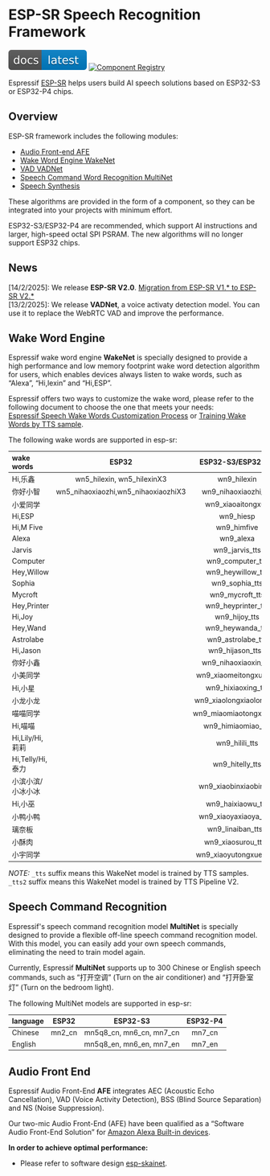 # ESP-SR Speech Recognition Framework

[![Documentation Status](./docs/_static/sr_doc_latest.svg)](https://docs.espressif.com/projects/esp-sr/en/latest/esp32s3/index.html)
[![Component Registry](https://components.espressif.com/components/espressif/esp-sr/badge.svg)](https://components.espressif.com/components/espressif/esp-sr)

Espressif [ESP-SR](https://github.com/espressif/esp-sr) helps users build AI speech solutions based on ESP32-S3 or ESP32-P4 chips.

Overview
--------

ESP-SR framework includes the following modules:

* [Audio Front-end AFE](https://docs.espressif.com/projects/esp-sr/en/latest/esp32s3/audio_front_end/README.html)
* [Wake Word Engine WakeNet](https://docs.espressif.com/projects/esp-sr/en/latest/esp32s3/wake_word_engine/README.html)
* [VAD VADNet](https://docs.espressif.com/projects/esp-sr/en/latest/esp32s3/vadnet/README.html)
* [Speech Command Word Recognition MultiNet](https://docs.espressif.com/projects/esp-sr/en/latest/esp32s3/speech_command_recognition/README.html)
* [Speech Synthesis](https://docs.espressif.com/projects/esp-sr/en/latest/esp32s3/speech_synthesis/readme.html)

These algorithms are provided in the form of a component, so they can be integrated into your projects with minimum effort.

ESP32-S3/ESP32-P4 are recommended, which support AI instructions and larger, high-speed octal SPI PSRAM.
The new algorithms will no longer support ESP32 chips.

News
----

[14/2/2025]: We release **ESP-SR V2.0**. [Migration from ESP-SR V1.* to ESP-SR V2.*](https://docs.espressif.com/projects/esp-sr/en/latest/esp32s3/audio_front_end/migration_guide.html)   
[13/2/2025]: We release **VADNet**, a voice activaty detection model. You can use it to replace the WebRTC VAD and improve the performance.

## Wake Word Engine

Espressif wake word engine **WakeNet** is specially designed to provide a high performance and low memory footprint wake word detection algorithm for users, which enables devices always listen to wake words, such as “Alexa”, “Hi,lexin” and “Hi,ESP”.

Espressif offers two ways to customize the wake word, please refer to the following document to choose the one that meets your needs:   
[Espressif Speech Wake Words Customization Process](https://docs.espressif.com/projects/esp-sr/en/latest/esp32s3/wake_word_engine/ESP_Wake_Words_Customization.html) or [Training Wake Words by TTS sample](https://github.com/espressif/esp-sr/issues/88).

The following wake words are supported in esp-sr:

|wake words       |                 ESP32                 |  ESP32-S3/ESP32-P4     | 
|:--------------- | :------------------------------------:| :---------------------:| 
|Hi,乐鑫           |  wn5_hilexin, wn5_hilexinX3           | wn9_hilexin            | 
|你好小智          |  wn5_nihaoxiaozhi,wn5_nihaoxiaozhiX3   | wn9_nihaoxiaozhi_tts   |
|小爱同学          |                                        | wn9_xiaoaitongxue      | 
|Hi,ESP           |                                        | wn9_hiesp              | 
|Hi,M Five        |                                        | wn9_himfive            | 
|Alexa            |                                        | wn9_alexa              | 
|Jarvis           |                                        | wn9_jarvis_tts         | 
|Computer         |                                        | wn9_computer_tts       |
|Hey,Willow       |                                        | wn9_heywillow_tts      | 
|Sophia           |                                        | wn9_sophia_tts         |
|Mycroft          |                                        | wn9_mycroft_tts        |
|Hey,Printer      |                                        | wn9_heyprinter_tts     |
|Hi,Joy           |                                        | wn9_hijoy_tts          |
|Hey,Wand         |                                        | wn9_heywanda_tts       |
|Astrolabe        |                                        | wn9_astrolabe_tts      |
|Hi,Jason         |                                        | wn9_hijason_tts2       |
|你好小鑫         |                                        | wn9_nihaoxiaoxin_tts   |
|小美同学         |                                        | wn9_xiaomeitongxue_tts |
|Hi,小星          |                                        | wn9_hixiaoxing_tts     |
|小龙小龙         |                                        | wn9_xiaolongxiaolong_tts    |
|喵喵同学         |                                        | wn9_miaomiaotongxue_tts|
|Hi,喵喵          |                                        | wn9_himiaomiao_tts     |
|Hi,Lily/Hi,莉莉  |                                        | wn9_hilili_tts         |
|Hi,Telly/Hi,泰力 |                                        | wn9_hitelly_tts        |
|小滨小滨/小冰小冰|                                        | wn9_xiaobinxiaobin_tts |
|Hi,小巫          |                                        | wn9_haixiaowu_tts      |
|小鸭小鸭         |                                        | wn9_xiaoyaxiaoya_tts2  |
|璃奈板           |                                        | wn9_linaiban_tts2      |
|小酥肉           |                                        | wn9_xiaosurou_tts2      |
|小宇同学         |                                        | wn9_xiaoyutongxue_tts2  |

*NOTE:* `_tts` suffix means this WakeNet model is trained by TTS samples. `_tts2` suffix means this WakeNet model is trained by TTS Pipeline V2.

## Speech Command Recognition

Espressif's speech command recognition model **MultiNet** is specially designed to provide a flexible off-line speech command recognition model. With this model, you can easily add your own speech commands, eliminating the need to train model again. 

Currently, Espressif **MultiNet** supports up to 300 Chinese or English speech commands, such as “打开空调” (Turn on the air conditioner) and “打开卧室灯” (Turn on the bedroom light).

The following MultiNet models are supported in esp-sr:  

|language         |           ESP32            |         ESP32-S3              |          ESP32-P4             | 
|:--------------- | :-------------------------:| :----------------------------:| :----------------------------:|
|Chinese          | mn2_cn                     | mn5q8_cn, mn6_cn, mn7_cn      |  mn7_cn                       |
|English          |                            | mn5q8_en, mn6_en, mn7_en      |  mn7_en                       |

## Audio Front End

Espressif Audio Front-End **AFE** integrates AEC (Acoustic Echo Cancellation), VAD (Voice Activity Detection), BSS (Blind Source Separation) and NS (Noise Suppression).

Our two-mic Audio Front-End (AFE) have been qualified as a “Software Audio Front-End Solution” for [Amazon Alexa Built-in devices](https://developer.amazon.com/en-US/alexa/solution-providers/dev-kits#software-audio-front-end-dev-kits).


**In order to achieve optimal performance:**

* Please refer to software design [esp-skainet](https://github.com/espressif/esp-skainet).
